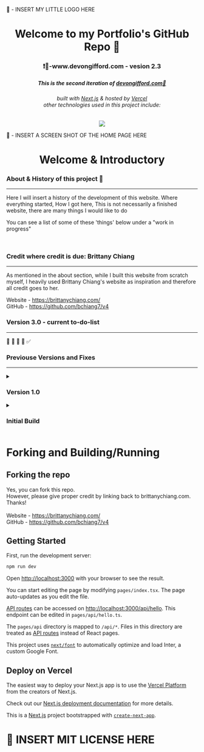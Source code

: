 🎯 - INSERT MY LITTLE LOGO HERE

<div align="center">
    <h1>Welcome to my Portfolio's GitHub Repo 👋  </h1>
    <h3> ❗🔗-www.devongifford.com - vesion 2.3 </h3>
    <h5>
        This is the second iteration of <a href="">devongifford.com🎯</a>
        <h6>
            built with <a href="https://nextjs.org">Next.js</a> &
            hosted by <a href="https://vercel.com/">Vercel</a> <br>
            other technologies used in this project include:
        </h6>
    </h5>

</div>

<p align='center'>
    <a href="https://skillicons.dev">
        <img src="https://skillicons.dev/icons?i=ts,tailwind,nextjs,vercel,github,vscode" />
    </a>
</p>


🎯 - INSERT A SCREEN SHOT OF THE HOME PAGE HERE



<h1 align='center'> Welcome & Introductory </h1>


### About & History of this project 🎯
---------------------------------------------------

Here I will insert a history of the development of this website.
Where everything started, 
How I got here,
This is not necessarily a finished website, there are many things I would like to do

You can see a list of some of these 'things' below under a "work in progress"

<br>

### Credit where credit is due: Brittany Chiang
---------------------------------------------------

As mentioned in the about section, while I built this website from scratch myself, I heavily used Brittany Chiang's website as inspiration and therefore all credit goes to her.

Website - https://brittanychiang.com/ <br>
GitHub - https://github.com/bchiang7/v4
<br>



### Version 3.0 - current to-do-list
---------------------------------------------------

🔲
🔲
🔲
🔲
✅


### Previouse Versions and Fixes
---------------------------------------------------

<details>
<summary>
<h3> Version 1.0 </h3>
</summary>
<br>
<!-- TICKET TEMPLATE -->
<div>
<details>
<summary>
<h6> ✅  This was the problem: </h6>
</summary>
<div>
🤔  The solution test
<pre>
<code>
Lorem ipsum dolor sit amet consectetur adipisicing elit. Id animi quasi eaque enim autem.
Lorem ipsum dolor sit amet consectetur adipisicing elit. Id animi quasi eaque enim autem.
</code>
</pre>
</div>
</details>
</div>  

<!-- TICKET 2 -->
<div>
<details>
<summary>
<h6> ✅  This was the problem: </h6>
</summary>
<div>
🤔  The solution test
<pre>
<code>
Lorem ipsum dolor sit amet consectetur adipisicing elit. Id animi quasi eaque enim autem.
Lorem ipsum dolor sit amet consectetur adipisicing elit. Id animi quasi eaque enim autem.
</code>
</pre>
</div>
</details>
</div> 

</details> 
<!-- CLOSING -->






<details>
<summary>
   <h3> Initial Build </h3>
</summary>
<br>
✅  This was the problem <br>
>   This is how I fixed the problem
<br><br>
✅  This was the problem <br>
>   This is how I fixed the problem
<br><br>
✅  This was the problem <br>
>   This is how I fixed the problem
<br><br>
</details>










#  Forking and Building/Running


## Forking the repo

Yes, you can fork this repo. <br>
However, please give proper credit by linking back to brittanychiang.com. Thanks!
<br><br>
Website - https://brittanychiang.com/ <br>
GitHub - https://github.com/bchiang7/v4
<br>


## Getting Started

First, run the development server:

```bash
npm run dev
```

Open [http://localhost:3000](http://localhost:3000) with your browser to see the result.

You can start editing the page by modifying `pages/index.tsx`. The page auto-updates as you edit the file.

[API routes](https://nextjs.org/docs/api-routes/introduction) can be accessed on [http://localhost:3000/api/hello](http://localhost:3000/api/hello). This endpoint can be edited in `pages/api/hello.ts`.

The `pages/api` directory is mapped to `/api/*`. Files in this directory are treated as [API routes](https://nextjs.org/docs/api-routes/introduction) instead of React pages.

This project uses [`next/font`](https://nextjs.org/docs/basic-features/font-optimization) to automatically optimize and load Inter, a custom Google Font.

## Deploy on Vercel

The easiest way to deploy your Next.js app is to use the [Vercel Platform](https://vercel.com/new?utm_medium=default-template&filter=next.js&utm_source=create-next-app&utm_campaign=create-next-app-readme) from the creators of Next.js.

Check out our [Next.js deployment documentation](https://nextjs.org/docs/deployment) for more details.

This is a [Next.js](https://nextjs.org/) project bootstrapped with [`create-next-app`](https://github.com/vercel/next.js/tree/canary/packages/create-next-app).

# 🎯 INSERT MIT LICENSE HERE